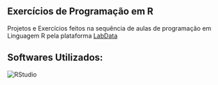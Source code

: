 ## Exercícios de Programação em R

  <p align="left">
    Projetos e Exercícios feitos na sequência de aulas de programação em Linguagem R pela plataforma <a href="https://labdata.fia.com.br/">LabData</a>
  </p>
</div>

<h2 align="left">
  Softwares Utilizados:
</h2>

![RStudio](https://img.shields.io/badge/RStudio-75AADB?logo=rstudio&logoColor=fff&style=for-the-badge)
